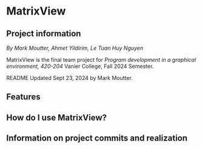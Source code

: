 # MatrixView

## Project information
*By Mark Moutter, Ahmet Yildirim, Le Tuan Huy Nguyen*


MatrixView is the final team project for *Program development in a graphical environment, 420-204*
Vanier College, Fall 2024 Semester.


README Updated Sept 23, 2024 by Mark Moutter.

## Features


## How do I use MatrixView?



## Information on project commits and realization




